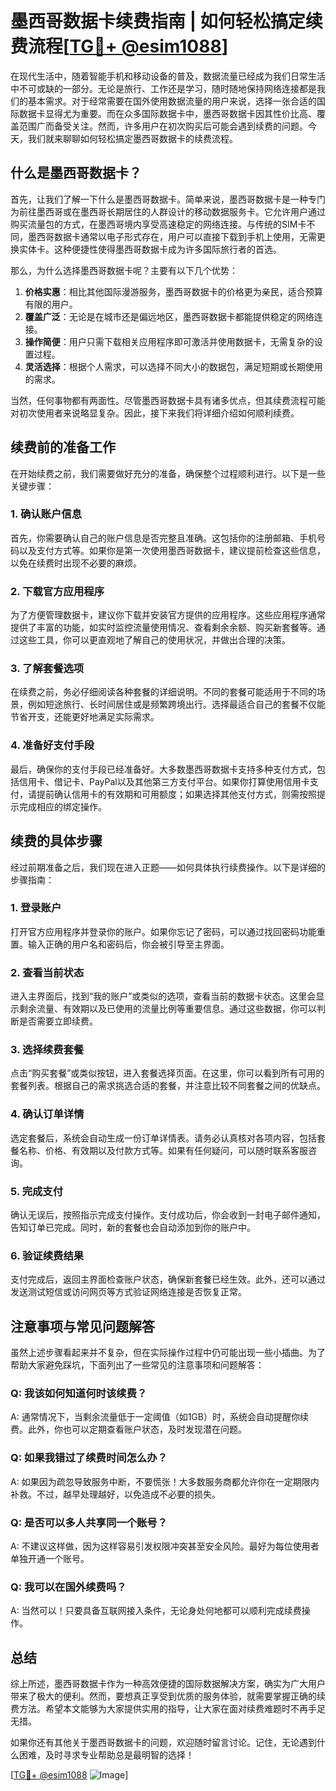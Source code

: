 # 墨西哥数据卡续费指南 | 如何轻松搞定续费流程[[TG💪+ @esim1088](https://t.me/s/esim1088)]

在现代生活中，随着智能手机和移动设备的普及，数据流量已经成为我们日常生活中不可或缺的一部分。无论是旅行、工作还是学习，随时随地保持网络连接都是我们的基本需求。对于经常需要在国外使用数据流量的用户来说，选择一张合适的国际数据卡显得尤为重要。而在众多国际数据卡中，墨西哥数据卡因其性价比高、覆盖范围广而备受关注。然而，许多用户在初次购买后可能会遇到续费的问题。今天，我们就来聊聊如何轻松搞定墨西哥数据卡的续费流程。

## 什么是墨西哥数据卡？

首先，让我们了解一下什么是墨西哥数据卡。简单来说，墨西哥数据卡是一种专门为前往墨西哥或在墨西哥长期居住的人群设计的移动数据服务卡。它允许用户通过购买流量包的方式，在墨西哥境内享受高速稳定的网络连接。与传统的SIM卡不同，墨西哥数据卡通常以电子形式存在，用户可以直接下载到手机上使用，无需更换实体卡。这种便捷性使得墨西哥数据卡成为许多国际旅行者的首选。

那么，为什么选择墨西哥数据卡呢？主要有以下几个优势：

1. **价格实惠**：相比其他国际漫游服务，墨西哥数据卡的价格更为亲民，适合预算有限的用户。
2. **覆盖广泛**：无论是在城市还是偏远地区，墨西哥数据卡都能提供稳定的网络连接。
3. **操作简便**：用户只需下载相关应用程序即可激活并使用数据卡，无需复杂的设置过程。
4. **灵活选择**：根据个人需求，可以选择不同大小的数据包，满足短期或长期使用的需求。

当然，任何事物都有两面性。尽管墨西哥数据卡具有诸多优点，但其续费流程可能对初次使用者来说略显复杂。因此，接下来我们将详细介绍如何顺利续费。

## 续费前的准备工作

在开始续费之前，我们需要做好充分的准备，确保整个过程顺利进行。以下是一些关键步骤：

### 1. 确认账户信息

首先，你需要确认自己的账户信息是否完整且准确。这包括你的注册邮箱、手机号码以及支付方式等。如果你是第一次使用墨西哥数据卡，建议提前检查这些信息，以免在续费时出现不必要的麻烦。

### 2. 下载官方应用程序

为了方便管理数据卡，建议你下载并安装官方提供的应用程序。这些应用程序通常提供了丰富的功能，如实时监控流量使用情况、查看剩余余额、购买新套餐等。通过这些工具，你可以更直观地了解自己的使用状况，并做出合理的决策。

### 3. 了解套餐选项

在续费之前，务必仔细阅读各种套餐的详细说明。不同的套餐可能适用于不同的场景，例如短途旅行、长时间居住或是频繁跨境出行。选择最适合自己的套餐不仅能节省开支，还能更好地满足实际需求。

### 4. 准备好支付手段

最后，确保你的支付手段已经准备好。大多数墨西哥数据卡支持多种支付方式，包括信用卡、借记卡、PayPal以及其他第三方支付平台。如果你打算使用信用卡支付，请提前确认信用卡的有效期和可用额度；如果选择其他支付方式，则需按照提示完成相应的绑定操作。

## 续费的具体步骤

经过前期准备之后，我们现在进入正题——如何具体执行续费操作。以下是详细的步骤指南：

### 1. 登录账户

打开官方应用程序并登录你的账户。如果你忘记了密码，可以通过找回密码功能重置。输入正确的用户名和密码后，你会被引导至主界面。

### 2. 查看当前状态

进入主界面后，找到“我的账户”或类似的选项，查看当前的数据卡状态。这里会显示剩余流量、有效期以及已使用的流量比例等重要信息。通过这些数据，你可以判断是否需要立即续费。

### 3. 选择续费套餐

点击“购买套餐”或类似按钮，进入套餐选择页面。在这里，你可以看到所有可用的套餐列表。根据自己的需求挑选合适的套餐，并注意比较不同套餐之间的优缺点。

### 4. 确认订单详情

选定套餐后，系统会自动生成一份订单详情表。请务必认真核对各项内容，包括套餐名称、价格、有效期以及付款方式等。如果有任何疑问，可以随时联系客服咨询。

### 5. 完成支付

确认无误后，按照指示完成支付操作。支付成功后，你会收到一封电子邮件通知，告知订单已完成。同时，新的套餐也会自动添加到你的账户中。

### 6. 验证续费结果

支付完成后，返回主界面检查账户状态，确保新套餐已经生效。此外，还可以通过发送测试短信或访问网页等方式验证网络连接是否恢复正常。

## 注意事项与常见问题解答

虽然上述步骤看起来并不复杂，但在实际操作过程中仍可能出现一些小插曲。为了帮助大家避免踩坑，下面列出了一些常见的注意事项和问题解答：

### Q: 我该如何知道何时该续费？
A: 通常情况下，当剩余流量低于一定阈值（如1GB）时，系统会自动提醒你续费。此外，你也可以定期查看账户状态，及时发现潜在问题。

### Q: 如果我错过了续费时间怎么办？
A: 如果因为疏忽导致服务中断，不要慌张！大多数服务商都允许你在一定期限内补救。不过，越早处理越好，以免造成不必要的损失。

### Q: 是否可以多人共享同一个账号？
A: 不建议这样做，因为这样容易引发权限冲突甚至安全风险。最好为每位使用者单独开通一个账号。

### Q: 我可以在国外续费吗？
A: 当然可以！只要具备互联网接入条件，无论身处何地都可以顺利完成续费操作。

## 总结

综上所述，墨西哥数据卡作为一种高效便捷的国际数据解决方案，确实为广大用户带来了极大的便利。然而，要想真正享受到优质的服务体验，就需要掌握正确的续费方法。希望本文能够为大家提供实用的指导，让大家在面对续费难题时不再手足无措。

如果你还有其他关于墨西哥数据卡的问题，欢迎随时留言讨论。记住，无论遇到什么困难，及时寻求专业帮助总是最明智的选择！

[[TG💪+ @esim1088](https://t.me/s/esim1088) ![Image](https://i.postimg.cc/4NQfJmqS/Snipaste-2025-05-13-00-14-12.png)]